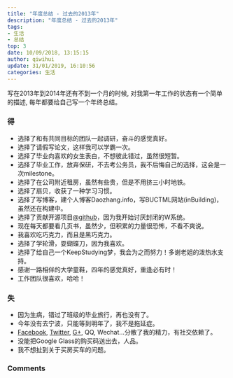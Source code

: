 ```yaml
---
title: "年度总结 - 过去的2013年"
description: "年度总结 - 过去的2013年"
tags: 
- 生活
- 总结
top: 3
date: 10/09/2018, 13:15:15
author: qiwihui
update: 31/01/2019, 16:10:56
categories: 生活
---
```


写在2013年到2014年还有不到一个月的时候, 对我第一年工作的状态有一个简单的描述, 每年都要给自己写一个年终总结。
<!--more-->
### 得

   - 选择了和有共同目标的团队一起调研，奋斗的感觉真好。
   - 选择了请假写论文，这样我可以学霸一次。
   - 选择了毕业向喜欢的女生表白，不想彼此错过，虽然很短暂。
   - 选择了毕业工作，放弃保研，不去考公务员，我不后悔自己的选择，这会是一次milestone。
   - 选择了在公司附近租房，虽然有些贵，但是不用挤三小时地铁。
   - 选择了扇贝，收获了一种学习习惯。
   - 选择了写博客，建个人博客Daozhang.info，写BUCTML网站(inBuilding)，虽然还在构建中。
   - 选择了贡献开源项目[@github](https://github.com/qiwihui)，因为我开始讨厌封闭的W系统。
   - 现在每天都要看几页书，虽然少，但积累的力量很恐怖，不看不爽说。
   - 我喜欢吃巧克力，而且是黑巧克力。
   - 选择了学轮滑，耍蝴蝶刀，因为我喜欢。
   - 选择了给自己一个KeepStudying梦，我会为之而努力！多谢老姐的泼热水支持。
   - 感谢一路相伴的大学童鞋，四年的感觉真好，重逢必有时！
   - 工作团队很喜欢，哈哈！

### 失

   - 因为生病，错过了班级的毕业旅行，再也没有了。
   - 今年没有去宁波，只能等到明年了，我不是拖延症。
   - [Facebook](https://www.facebook.com/weihui.qiu), [Twitter](https://twitter.com/QiuWeihui1), [G+](https://plus.google.com/+WeihuiQiu/), QQ, Wechat...分散了我的精力，有社交依赖了。
   - 没能把Google Glass的购买码送出去，人品。
   - 我不想扯到关于买房买车的问题。


### Comments

